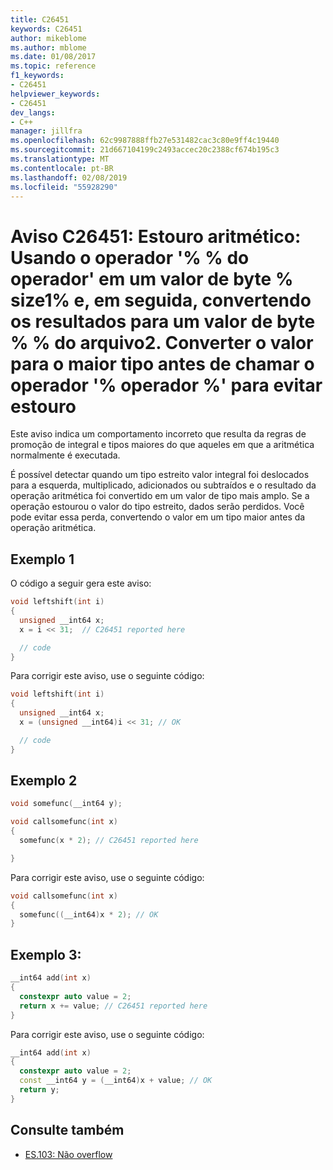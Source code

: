 ```yaml
---
title: C26451
keywords: C26451
author: mikeblome
ms.author: mblome
ms.date: 01/08/2017
ms.topic: reference
f1_keywords:
- C26451
helpviewer_keywords:
- C26451
dev_langs:
- C++
manager: jillfra
ms.openlocfilehash: 62c9987888ffb27e531482cac3c80e9ff4c19440
ms.sourcegitcommit: 21d667104199c2493accec20c2388cf674b195c3
ms.translationtype: MT
ms.contentlocale: pt-BR
ms.lasthandoff: 02/08/2019
ms.locfileid: "55928290"
---
```

# <a name="warning-c26451-arithmetic-overflow-using-operator-operator-on-a-size1-byte-value-and-then-casting-the-result-to-a-size2-byte-value-cast-the-value-to-the-wider-type-before-calling-operator-operator-to-avoid-overflow"></a>Aviso C26451: Estouro aritmético: Usando o operador '% % do operador' em um valor de byte % size1% e, em seguida, convertendo os resultados para um valor de byte % % do arquivo2. Converter o valor para o maior tipo antes de chamar o operador '% operador %' para evitar estouro

Este aviso indica um comportamento incorreto que resulta da regras de promoção de integral e tipos maiores do que aqueles em que a aritmética normalmente é executada.

É possível detectar quando um tipo estreito valor integral foi deslocados para a esquerda, multiplicado, adicionados ou subtraídos e o resultado da operação aritmética foi convertido em um valor de tipo mais amplo. Se a operação estourou o valor do tipo estreito, dados serão perdidos. Você pode evitar essa perda, convertendo o valor em um tipo maior antes da operação aritmética.

## <a name="example-1"></a>Exemplo 1
O código a seguir gera este aviso:

```cpp
void leftshift(int i)
{
  unsigned __int64 x;
  x = i << 31;  // C26451 reported here

  // code
}
```
Para corrigir este aviso, use o seguinte código:

```cpp
void leftshift(int i)
{
  unsigned __int64 x;
  x = (unsigned __int64)i << 31; // OK

  // code
}
```
## <a name="example-2"></a>Exemplo 2

```cpp
void somefunc(__int64 y);

void callsomefunc(int x)
{
  somefunc(x * 2); // C26451 reported here

}
```

Para corrigir este aviso, use o seguinte código:

```cpp
void callsomefunc(int x)
{
  somefunc((__int64)x * 2); // OK
}
```

## <a name="example-3"></a>Exemplo 3:

```cpp
__int64 add(int x)
{
  constexpr auto value = 2;
  return x += value; // C26451 reported here
}
```

Para corrigir este aviso, use o seguinte código:

```cpp
__int64 add(int x)
{
  constexpr auto value = 2;
  const __int64 y = (__int64)x + value; // OK
  return y;
}
```

## <a name="see-also"></a>Consulte também

- [ES.103: Não overflow](https://github.com/isocpp/CppCoreGuidelines/blob/master/CppCoreGuidelines.md#Res-overflow)
